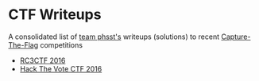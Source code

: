 # CTF Writeups
A consolidated list of [team phsst's](https://ctftime.org/team/31730) writeups (solutions) to recent [Capture-The-Flag](https://ctftime.org/ctf-wtf/) competitions

- [RC3CTF 2016](https://github.com/Alaska47/RC3CTF-2016-Writeups)
- [Hack The Vote CTF 2016](https://github.com/Alaska47/HackTheVote-2016-Writeups)
